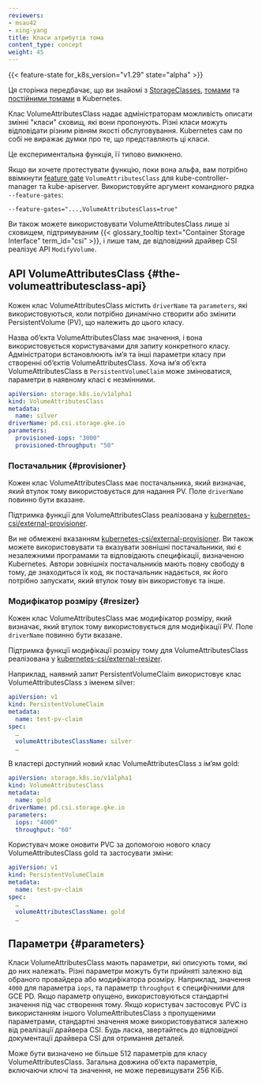 ```yaml
---
reviewers:
- msau42
- xing-yang
title: Класи атрибутів тома
content_type: concept
weight: 45
---
```


{{< feature-state for_k8s_version="v1.29" state="alpha" >}}

Ця сторінка передбачає, що ви знайомі з [StorageClasses](/docs/concepts/storage/storage-classes/), [томами](/docs/concepts/storage/volumes/) та [постійними томами](/docs/concepts/storage/persistent-volumes/) в Kubernetes.

Клас VolumeAttributesClass надає адміністраторам можливість описати змінні "класи" сховищ, які вони пропонують. Різні класи можуть відповідати різним рівням якості обслуговування. Kubernetes сам по собі не виражає думки про те, що представляють ці класи.

Це експериментальна функція, її типово вимкнено.

Якщо ви хочете протестувати функцію, поки вона альфа, вам потрібно ввімкнути [feature gate](/docs/reference/command-line-tools-reference/feature-gates/) `VolumeAttributesClass` для kube-controller-manager та kube-apiserver. Використовуйте аргумент командного рядка `--feature-gates`:

```shell
--feature-gates="...,VolumeAttributesClass=true"
```

Ви також можете використовувати VolumeAttributesClass лише зі сховищем, підтримуваним {{< glossary_tooltip text="Container Storage Interface" term_id="csi" >}}, і лише там, де відповідний драйвер CSI реалізує API `ModifyVolume`.

## API VolumeAttributesClass {#the-volumeattributesclass-api}

Кожен клас VolumeAttributesClass містить `driverName` та `parameters`, які використовуються, коли потрібно динамічно створити або змінити PersistentVolume (PV), що належить до цього класу.

Назва обʼєкта VolumeAttributesClass має значення, і вона використовується користувачами для запиту конкретного класу. Адміністратори встановлюють імʼя та інші параметри класу при створенні обʼєктів VolumeAttributesClass. Хоча імʼя обʼєкта VolumeAttributesClass в `PersistentVolumeClaim` може змінюватися, параметри в наявному класі є незмінними.

```yaml
apiVersion: storage.k8s.io/v1alpha1
kind: VolumeAttributesClass
metadata:
  name: silver
driverName: pd.csi.storage.gke.io
parameters:
  provisioned-iops: "3000"
  provisioned-throughput: "50" 
```

### Постачальник {#provisioner}

Кожен клас VolumeAttributesClass має постачальника, який визначає, який втулок тому використовується для надання PV. Поле `driverName` повинно бути вказане.

Підтримка функції для VolumeAttributesClass реалізована у [kubernetes-csi/external-provisioner](https://github.com/kubernetes-csi/external-provisioner).

Ви не обмежені вказанням [kubernetes-csi/external-provisioner](https://github.com/kubernetes-csi/external-provisioner). Ви також можете використовувати та вказувати зовнішні постачальники, які є незалежними програмами та відповідають специфікації, визначеною Kubernetes. Автори зовнішніх постачальників мають повну свободу в тому, де знаходиться їх код, як постачальник надається, як його потрібно запускати, який втулок тому він використовує та інше.

### Модифікатор розміру {#resizer}

Кожен клас VolumeAttributesClass має модифікатор розміру, який визначає, який втулок тому використовується для модифікації PV. Поле `driverName` повинно бути вказане.

Підтримка функції модифікації розміру тому для VolumeAttributesClass реалізована у [kubernetes-csi/external-resizer](https://github.com/kubernetes-csi/external-resizer).

Наприклад, наявний запит PersistentVolumeClaim використовує клас VolumeAttributesClass з іменем silver:

```yaml
apiVersion: v1
kind: PersistentVolumeClaim
metadata:
  name: test-pv-claim
spec:
  …
  volumeAttributesClassName: silver
  …
```

В кластері доступний новий клас VolumeAttributesClass з імʼям gold:

```yaml
apiVersion: storage.k8s.io/v1alpha1
kind: VolumeAttributesClass
metadata:
  name: gold
driverName: pd.csi.storage.gke.io
parameters:
  iops: "4000"
  throughput: "60"
```

Користувач може оновити PVC за допомогою нового класу VolumeAttributesClass gold та застосувати зміни:

```yaml
apiVersion: v1
kind: PersistentVolumeClaim
metadata:
  name: test-pv-claim
spec:
  …
  volumeAttributesClassName: gold
  …
```

## Параметри {#parameters}

Класи VolumeAttributesClass мають параметри, які описують томи, які до них належать. Різні параметри можуть бути прийняті залежно від обраного провайдера або модифікатора розміру. Наприклад, значення `4000` для параметра `iops`, та параметр `throughput` є специфічними для GCE PD. Якщо параметр опущено, використовуються стандартні значення під час створення тому. Якщо користувач застосовує PVC із використанням іншого VolumeAttributesClass з пропущеними параметрами, стандартні значення може використовуватися залежно від реалізації драйвера CSI. Будь ласка, звертайтесь до відповідної документації драйвера CSI для отримання деталей.

Може бути визначено не більше 512 параметрів для класу VolumeAttributesClass. Загальна довжина обʼєкта параметрів, включаючи ключі та значення, не може перевищувати 256 КіБ.
